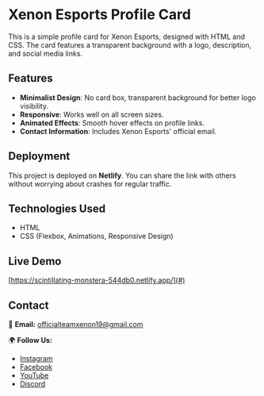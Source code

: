 # Xenon Esports Profile Card

This is a simple profile card for Xenon Esports, designed with HTML and CSS. The card features a transparent background with a logo, description, and social media links.

## Features
- **Minimalist Design**: No card box, transparent background for better logo visibility.
- **Responsive**: Works well on all screen sizes.
- **Animated Effects**: Smooth hover effects on profile links.
- **Contact Information**: Includes Xenon Esports' official email.

## Deployment
This project is deployed on **Netlify**. You can share the link with others without worrying about crashes for regular traffic.

## Technologies Used
- HTML
- CSS (Flexbox, Animations, Responsive Design)

## Live Demo
[https://scintillating-monstera-544db0.netlify.app/](#) 

## Contact
📧 **Email:** officialteamxenon19@gmail.com

🌍 **Follow Us:**
- [Instagram](https://www.instagram.com/xenon_esports19/)
- [Facebook](https://www.facebook.com/xenon.esports19)
- [YouTube](https://www.youtube.com/@TeamXenoneSports)
- [Discord](https://discord.gg/MFSFf28wpn)
